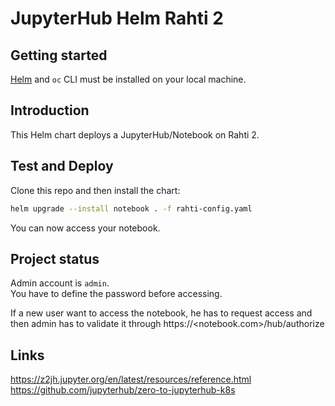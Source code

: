 # JupyterHub Helm Rahti 2



## Getting started
[Helm](helm.sh) and `oc` CLI must be installed on your local machine.

## Introduction
This Helm chart deploys a JupyterHub/Notebook on Rahti 2.

## Test and Deploy

Clone this repo and then install the chart:
```sh
helm upgrade --install notebook . -f rahti-config.yaml
```

You can now access your notebook.

## Project status
Admin account is `admin`.  
You have to define the password before accessing.  

If a new user want to access the notebook, he has to request access and then admin has to validate it through https://<notebook.com>/hub/authorize

## Links
https://z2jh.jupyter.org/en/latest/resources/reference.html  
https://github.com/jupyterhub/zero-to-jupyterhub-k8s
